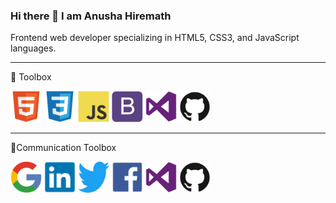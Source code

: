 ### Hi there 👋 I am Anusha Hiremath

Frontend web developer specializing in HTML5, CSS3, and JavaScript languages.

-----

🧰 Toolbox

<img src="https://github.com/devicons/devicon/blob/master/icons/html5/html5-original.svg" alt="html5" height="50" width="50"/>        <img src="https://github.com/devicons/devicon/blob/master/icons/css3/css3-original.svg" alt="css3" height="50" width="50"/>     <img src="https://github.com/devicons/devicon/blob/master/icons/javascript/javascript-original.svg" alt="javascript" height="50" width="50"/>  <img src="https://github.com/devicons/devicon/blob/master/icons/bootstrap/bootstrap-plain.svg" alt="bootstrap" height="50" width="50"/>    <img src="https://github.com/devicons/devicon/blob/master/icons/visualstudio/visualstudio-plain.svg" alt="visualstudio" height="50" width="50"/>     <img src="https://github.com/devicons/devicon/blob/master/icons/github/github-original.svg" alt="github" height="50" width="50"/>

------

💬Communication Toolbox

<img src="https://github.com/devicons/devicon/blob/master/icons/google/google-original.svg" alt="google" height="50" width="50"/> <a href="https://www.linkedin.com/feed/"><img src="https://github.com/devicons/devicon/blob/master/icons/linkedin/linkedin-original.svg" alt="linkedIn" height="50" width="50"/></a>     <img src="https://github.com/devicons/devicon/blob/master/icons/twitter/twitter-original.svg" alt="twitter" height="50" width="50"/>  <img src="https://github.com/devicons/devicon/blob/master/icons/facebook/facebook-original.svg" alt="facebook" height="50" width="50"/>    <img src="https://github.com/devicons/devicon/blob/master/icons/visualstudio/visualstudio-plain.svg" alt="visualstudio" height="50" width="50"/>     <img src="https://github.com/devicons/devicon/blob/master/icons/github/github-original.svg" alt="github" height="50" width="50"/>






